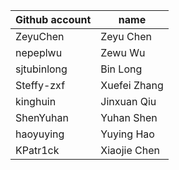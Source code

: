 | Github account | name |
|---|---|
| ZeyuChen | Zeyu Chen |
| nepeplwu | Zewu Wu |
| sjtubinlong | Bin Long |
| Steffy-zxf | Xuefei Zhang |
| kinghuin | Jinxuan Qiu |
| ShenYuhan | Yuhan Shen |
|haoyuying|Yuying Hao|
|KPatr1ck|Xiaojie Chen|
